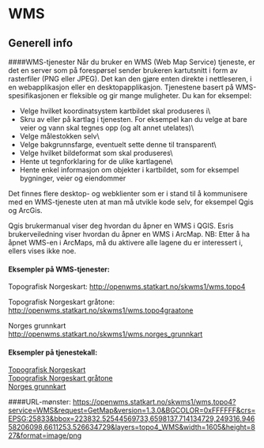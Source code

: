 # WMS

## Generell info

####WMS-tjenester
Når du bruker en WMS (Web Map Service) tjeneste, er det en server som på forespørsel sender brukeren kartutsnitt i form av rasterfiler (PNG  eller JPEG). Det kan den gjøre enten direkte i nettleseren, i en webapplikasjon eller en desktopapplikasjon. Tjenestene basert på WMS-spesifikasjonen er fleksible og gir mange muligheter. Du kan for eksempel:

- Velge hvilket koordinatsystem kartbildet skal produseres i\
- Skru av eller på kartlag i tjenesten. For eksempel kan du velge at bare veier og vann skal tegnes opp (og alt annet utelates)\
- Velge målestokken selv\
- Velge bakgrunnsfarge, eventuelt sette denne til transparent\
- Velge hvilket bildeformat som skal produseres\
- Hente ut tegnforklaring for de ulike kartlagene\
- Hente enkel informasjon om objekter i kartbildet, som for eksempel bygninger, veier og eiendommer

Det finnes flere desktop- og webklienter som er i stand til å kommunisere med en WMS-tjeneste uten at man må utvikle kode selv, for eksempel Qgis og ArcGis.

Qgis brukermanual viser deg hvordan du åpner en WMS i QGIS.  Esris brukerveiledning viser hvordan du åpner en WMS i ArcMap. NB: Etter å ha åpnet WMS-en i ArcMaps, må du aktivere alle lagene du er interessert i, ellers vises ikke noe.

#### Eksempler på WMS-tjenester:
Topografisk Norgeskart: http://openwms.statkart.no/skwms1/wms.topo4

Topografisk Norgeskart gråtone: http://openwms.statkart.no/skwms1/wms.topo4graatone

Norges grunnkart http://openwms.statkart.no/skwms1/wms.norges_grunnkart

#### Eksempler på tjenestekall:
[Topografisk Norgeskart](https://openwms.statkart.no/skwms1/wms.topo4?service=WMS&request=GetMap&version=1.3.0&BGCOLOR=0xFFFFFF&crs=EPSG:25833&bbox=223832.52544569733,6598137.714134729,249316.94658206098,6611253.526634729&layers=topo4_WMS&width=1605&height=827&format=image/png)\
[Topografisk Norgeskart gråtone](https://openwms.statkart.no/skwms1/wms.topo4.graatone?service=WMS&request=GetMap&version=1.3.0&BGCOLOR=0xFFFFFF&crs=EPSG:25833&bbox=205250.6736350475,6657973.483797799,289901.233005172,6707898.1894429615&layers=topo4graatone_WMS&width=1684&height=994&format=image/png)\
[Norges grunnkart](https://openwms.statkart.no/skwms1/wms.norges_grunnkart?service=WMS&request=GetMap&version=1.3.0&BGCOLOR=0xFFFFFF&crs=EPSG:25833&bbox=223832.52544569733,6598137.714134729,249316.94658206098,6611253.526634729&layers=norges_grunnkart&width=1605&height=827&format=image/png)

####URL-mønster:
https://openwms.statkart.no/skwms1/wms.topo4?service=WMS&request=GetMap&version=1.3.0&BGCOLOR=0xFFFFFF&crs=EPSG:25833&bbox=223832.52544569733,6598137.714134729,249316.94658206098,6611253.526634729&layers=topo4_WMS&width=1605&height=827&format=image/png





